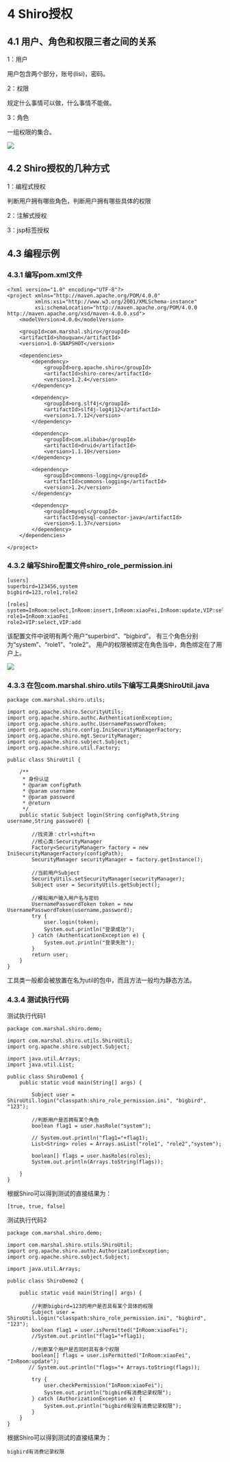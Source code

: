 # 4 Shiro授权

## 4.1 用户、角色和权限三者之间的关系

1：用户

用户包含两个部分，账号(lisi)，密码。

2：权限

规定什么事情可以做，什么事情不能做。

3：角色

一组权限的集合。

![](images/yonghujiaosequanxian.png) 

## 4.2 Shiro授权的几种方式

1：编程式授权

判断用户拥有哪些角色，判断用户拥有哪些具体的权限

2：注解式授权

3：jsp标签授权

## 4.3 编程示例

### 4.3.1 编写pom.xml文件

	<?xml version="1.0" encoding="UTF-8"?>
	<project xmlns="http://maven.apache.org/POM/4.0.0"
	         xmlns:xsi="http://www.w3.org/2001/XMLSchema-instance"
	         xsi:schemaLocation="http://maven.apache.org/POM/4.0.0 http://maven.apache.org/xsd/maven-4.0.0.xsd">
	    <modelVersion>4.0.0</modelVersion>
	
	    <groupId>com.marshal.shiro</groupId>
	    <artifactId>shouquan</artifactId>
	    <version>1.0-SNAPSHOT</version>
	
	    <dependencies>
	        <dependency>
	            <groupId>org.apache.shiro</groupId>
	            <artifactId>shiro-core</artifactId>
	            <version>1.2.4</version>
	        </dependency>
	
	        <dependency>
	            <groupId>org.slf4j</groupId>
	            <artifactId>slf4j-log4j12</artifactId>
	            <version>1.7.12</version>
	        </dependency>
	
	        <dependency>
	            <groupId>com.alibaba</groupId>
	            <artifactId>druid</artifactId>
	            <version>1.1.10</version>
	        </dependency>
	
	        <dependency>
	            <groupId>commons-logging</groupId>
	            <artifactId>commons-logging</artifactId>
	            <version>1.2</version>
	        </dependency>
	
	        <dependency>
	            <groupId>mysql</groupId>
	            <artifactId>mysql-connector-java</artifactId>
	            <version>5.1.37</version>
	        </dependency>
	    </dependencies>
	
	</project>

### 4.3.2 编写Shiro配置文件shiro_role_permission.ini

	[users]
	superbird=123456,system
	bigbird=123,role1,role2
	
	[roles]
	system=InRoom:select,InRoom:insert,InRoom:xiaoFei,InRoom:update,VIP:select,VIP:gaunli,VIP:add
	role1=InRoom:xiaoFei
	role2=VIP:select,VIP:add

该配置文件中说明有两个用户“superbird”、“bigbird”。
有三个角色分别为“system”、“role1”、“role2”。
用户的权限被绑定在角色当中，角色绑定在了用户上。

![](images/shiroiniquanxianfenjianshuoming.png) 

### 4.3.3 在包com.marshal.shiro.utils下编写工具类ShiroUtil.java

	package com.marshal.shiro.utils;
	
	import org.apache.shiro.SecurityUtils;
	import org.apache.shiro.authc.AuthenticationException;
	import org.apache.shiro.authc.UsernamePasswordToken;
	import org.apache.shiro.config.IniSecurityManagerFactory;
	import org.apache.shiro.mgt.SecurityManager;
	import org.apache.shiro.subject.Subject;
	import org.apache.shiro.util.Factory;
	
	public class ShiroUtil {
	
	    /**
	     * 身份认证
	     * @param configPath
	     * @param username
	     * @param password
	     * @return
	     */
	    public static Subject login(String configPath,String username,String password) {
	        
	        //找资源：ctrl+shift+n
	        //核心类:SecurityManager
	        Factory<SecurityManager> factory = new IniSecurityManagerFactory(configPath);
	        SecurityManager securityManager = factory.getInstance();
	        
	        //当前用户Subject
	        SecurityUtils.setSecurityManager(securityManager);
	        Subject user = SecurityUtils.getSubject();
	        
	        //模拟用户输入用户名与密码
	        UsernamePasswordToken token = new UsernamePasswordToken(username,password);
	        try {
	            user.login(token);
	            System.out.println("登录成功");
	        } catch (AuthenticationException e) {
	            System.out.println("登录失败");
	        }
	        return user;
	    }
	}

工具类一般都会被放置在名为util的包中，而且方法一般均为静态方法。

### 4.3.4 测试执行代码

测试执行代码1

	package com.marshal.shiro.demo;
	
	import com.marshal.shiro.utils.ShiroUtil;
	import org.apache.shiro.subject.Subject;
	
	import java.util.Arrays;
	import java.util.List;
	
	public class ShiroDemo1 {
	    public static void main(String[] args) {
	
	        Subject user = ShiroUtil.login("classpath:shiro_role_permission.ini", "bigbird", "123");
	
	        //判断用户是否拥有某个角色
	        boolean flag1 = user.hasRole("system");
	
	        // System.out.println("flag1="+flag1);
	        List<String> roles = Arrays.asList("role1", "role2","system");
	        
	        boolean[] flags = user.hasRoles(roles);
	        System.out.println(Arrays.toString(flags));
	
	    }
	}

根据Shiro可以得到测试的直接结果为：

    [true, true, false]

测试执行代码2

	package com.marshal.shiro.demo;
	
	import com.marshal.shiro.utils.ShiroUtil;
	import org.apache.shiro.authz.AuthorizationException;
	import org.apache.shiro.subject.Subject;
	
	import java.util.Arrays;
	
	public class ShiroDemo2 {
	
	    public static void main(String[] args) {
	
	        //判断bigbird=123的用户是否具有某个具体的权限
	        Subject user = ShiroUtil.login("classpath:shiro_role_permission.ini", "bigbird", "123");
	        boolean flag1 = user.isPermitted("InRoom:xiaoFei");
	        //System.out.println("flag1="+flag1);
	
	        //判断某个用户是否同时具有多个权限
	        boolean[] flags = user.isPermitted("InRoom:xiaoFei", "InRoom:update");
	       // System.out.println("flags="+ Arrays.toString(flags));
	
	        try {
	            user.checkPermission("InRoom:xiaoFei");
	            System.out.println("bigbird有消费记录权限");
	        } catch (AuthorizationException e) {
	            System.out.println("bigbird有没有消费记录权限");
	        }
	    }
	}

根据Shiro可以得到测试的直接结果为：

    bigbird有消费记录权限